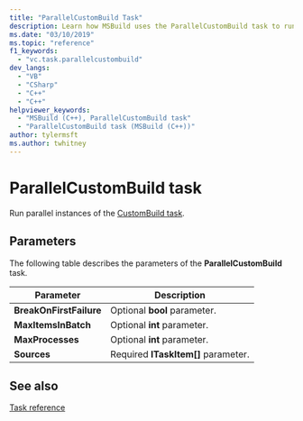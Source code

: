 ```yaml
---
title: "ParallelCustomBuild Task"
description: Learn how MSBuild uses the ParallelCustomBuild task to run parallel instances of the CustomBuild task.
ms.date: "03/10/2019"
ms.topic: "reference"
f1_keywords:
  - "vc.task.parallelcustombuild"
dev_langs:
  - "VB"
  - "CSharp"
  - "C++"
  - "C++"
helpviewer_keywords:
  - "MSBuild (C++), ParallelCustomBuild task"
  - "ParallelCustomBuild task (MSBuild (C++))"
author: tylermsft
ms.author: twhitney
---
```

# ParallelCustomBuild task

Run parallel instances of the [CustomBuild task](../msbuild/custombuild-task.md).

## Parameters

The following table describes the parameters of the **ParallelCustomBuild** task.

|Parameter|Description|
|---------------|-----------------|
|**BreakOnFirstFailure**|Optional **bool** parameter.|
|**MaxItemsInBatch**|Optional **int** parameter.|
|**MaxProcesses**|Optional **int** parameter.|
|**Sources**|Required **ITaskItem[]** parameter.|

## See also

[Task reference](../msbuild/msbuild-task-reference.md)